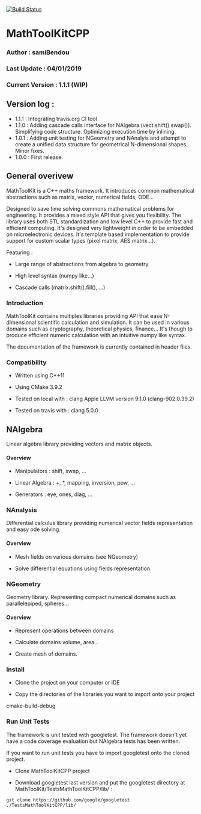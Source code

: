 [![Build Status](https://travis-ci.org/samiBendou/MathToolKitCPP.svg?branch=master)](https://travis-ci.org/samiBendou/MathToolKitCPP/builds)

# MathToolKitCPP

### Author : samiBendou

### Last Update : 04/01/2019

### Current Version : 1.1.1 (WIP)

## Version log :

- 1.1.1 : Integrating travis.org CI tool
- 1.1.0 :   Adding cascade calls interface for NAlgebra (vect.shift().swap()). Simplifying code structure.
            Optimizing execution time by inlining.
- 1.0.1 : Adding unit testing for NGeometry and NAnalyis and attempt to create a unified data structure
for geometrical N-dimensional shapes. Minor fixes.
- 1.0.0 : First release.

## General overivew

MathToolKit is a C++ maths framework. It introduces common mathematical abstractions such as matrix, vector, numerical fields, ODE...

Designed to save time solving commons mathematical problems for engineering.
It provides a mixed style API that gives you flexibility.
The library uses both STL standardization and low level C++ to provide fast and efficient computing.
It's designed very lightweight in order to be embedded on microelectronic devices.
It's template based implementation to provide support for custom scalar types (pixel matrix, AES matrix...).


Featuring :

- Large range of abstractions from algebra to geometry

- High level syntax (numpy like...)

- Cascade calls (matrix.shift().fill(), ...)

### Introduction

MathToolKit contains multiples libraries providing API that ease N-dimensional scientific calculation and simulation.
It can be used in various domains such as cryptography, theoretical physics, finance...
It's though to produce efficient numeric calculation with an intuitive numpy like syntax. 

The documentation of the framework is currently contained in header files.

### Compatibility

- Written using C++11

- Using CMake 3.9.2

- Tested on local with : clang Apple LLVM version 9.1.0 (clang-902.0.39.2)

- Tested on travis with : clang 5.0.0

## NAlgebra

Linear algebra library providing vectors and matrix objects.

#### Overview

- Manipulators : shift, swap, ...

- Linear Algebra : +, *, mapping, inversion, pow, ...

- Generators : eye, ones, diag, ...
  
 ### NAnalysis
 
 Differential calculus library providing numerical vector fields representation and easy ode solving.
 
 #### Overview
 
- Mesh fields on various domains (see NGeometry)

- Solve differential equations using fields representation
 
 ### NGeometry
 
 Geometry library. Representing compact numerical domains such as parallelepiped, spheres...
 
 #### Overview
 
 - Represent operations between domains
 
 - Calculate domains volume, area...
  
 - Create mesh of domains.

 ### Install
 
- Clone the project on your computer or IDE

- Copy the directories of the libraries you want to import onto your project

cmake-build-debug 

### Run Unit Tests

The framework is unit tested with googletest. The framework doesn't yet have a code coverage evaluation
but NAlgebra tests has been written.

If you want to run unit tests you have to import googletest onto the cloned project.

- Clone MathToolKitCPP project

- Download googletest last version and put the googletest directory at MathToolKit/TestsMathToolKitCPP/lib/ : 

```commandline
git clone https://github.com/google/googletest ./TestsMathToolKitCPP/lib/
```

